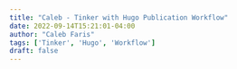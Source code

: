 ```yaml
---
title: "Caleb - Tinker with Hugo Publication Workflow"
date: 2022-09-14T15:21:01-04:00
author: "Caleb Faris"
tags: ['Tinker', 'Hugo', 'Workflow']
draft: false
---
```



